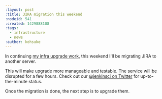 ```yaml
---
:layout: post
:title: JIRA migration this weekend
:nodeid: 541
:created: 1429888108
:tags:
  - infrastructure
  - news
:author: kohsuke
---
```


In continuing <a href="http://jenkins-ci.org/content/confluence-migration-weekend">my infra upgrade work</a>, this weekend I'll be migrating JIRA to another server.

This will make upgrade more manageable and testable. The service will be disrupted for a few hours. Check out our <a href="https://twitter.com/jenkinsci/">@jenkinsci on Twitter</a> for up-to-the-minute status.

Once the migration is done, the next step is to upgrade them.
